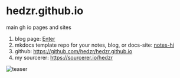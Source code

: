# hedzr.github.io
main gh io pages and sites

1. blog page: [Enter](./blog/)
2. mkdocs template repo for your notes, blog, or docs-site: [notes-hi](./notes-hi/)
3. github: <https://github.com/hedzr/hedzr.github.io>
4. my sourcerer: <https://sourcerer.io/hedzr>



![teaser](_assets/README/728x90.png)